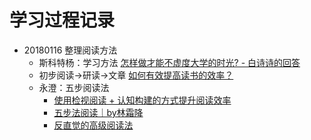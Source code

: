 # 学习过程记录

* 20180116  整理阅读方法
  * 斯科特杨：学习方法  [怎样做才能不虚度大学的时光? - 白诗诗的回答](http://www.zhihu.com/question/36766890/answer/70795756)
  * 初步阅读→研读→文章  [如何有效提高读书的效率？](https://www.zhihu.com/question/20760876) 
  * 永澄：五步阅读法
    *   [使用检视阅读 + 认知构建的方式提升阅读效率](https://mubu.com/doc/kxFgeVH7B)
    * [五步法阅读｜by林霜降](https://mubu.com/edit/2TultHaTBm)
    * [反直觉的高级阅读法](https://mubu.com/edit/3jQNLQbuUm)